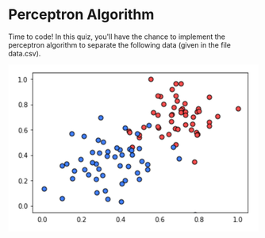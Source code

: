 # Perceptron Algorithm

Time to code! In this quiz, you'll have the chance to implement the perceptron algorithm to separate the following data (given in the file data.csv).

![image showing data given](points.png)